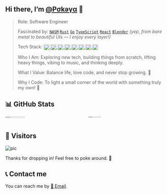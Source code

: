 <!--
### Hi there 👋

**PokeyBoa/PokeyBoa** is a ✨ _special_ ✨ repository because its `README.md` (this file) appears on your GitHub profile.

Here are some ideas to get you started:

- 🔭 I’m currently working on ...
- 🌱 I’m currently learning ...
- 👯 I’m looking to collaborate on ...
- 🤔 I’m looking for help with ...
- 💬 Ask me about ...
- 📫 How to reach me: ...
- 😄 Pronouns: ...
- ⚡ Fun fact: ...
-->

## Hi there, I’m [@Ρσkəγα](https://github.com/pokeyaro) 👋

> Role: Software Engineer
>
> Fascinated by: [`NASM`](https://www.nasm.us/) [`Rust`](https://www.rust-lang.org/) [`Go`](https://go.dev/) [`TypeScript`](https://www.typescriptlang.org/) [`React`](https://react.dev/) [`Blender`](https://www.blender.org/) 
> *(yep, from bare metal to beautiful UIs — I enjoy every layer!)*
>
> Tech Stack: 
> <a href="https://www.linux.org/">
>   <img align="center" width="18" height="18" alt="tux" src="https://www.kernel.org/theme/images/logos/favicon.png" />
> </a>
> <a href="https://www.python.org/">
>   <img align="center" width="18" height="18" alt="pythonista" src="https://www.python.org/static/apple-touch-icon-144x144-precomposed.png" /> 
> </a>
> <a href="https://www.postgresql.org">
>   <img align="center" width="18" height="18" alt="pgsql" src="https://www.postgresql.org/favicon.ico" /> 
> </a>
> <a href="https://www.docker.com/">
>   <img align="center" width="18" height="18" alt="docker" src="https://www.docker.com/wp-content/uploads/2023/04/cropped-Docker-favicon-192x192.png" /> 
> </a>
> <a href="https://kubernetes.io/">
>   <img align="center" width="18" height="18" alt="k8s" src="https://kubernetes.io/icons/favicon-32.png" /> 
> </a>
> <a href="https://about.gitlab.com/">
>   <img align="center" width="18" height="18" alt="git" src="https://about.gitlab.com/nuxt-images/ico/favicon.ico" />
> </a>
> <a href="https://vuejs.org/">
>   <img align="center" width="18" height="18" alt="vue" src="https://vuejs.org/logo.svg" />
> </a>
> <a href="https://tailwindcss.com/">
>   <img align="center" width="18" height="18" alt="tailwind" src="https://tailwindcss.com/favicons/favicon-16x16.png" />
> </a>
>
> Who I Am: Exploring new tech, building things from scratch, lifting heavy things, vibing to music, and thinking deeply.
> 
> What I Value: Balance life, love code, and never stop growing. 🌱
>
> Why I Code: To light a small corner of the world with something truly my own! 💖

## 📊 GitHub Stats

<div style="display: flex; gap: 20px;">
  <a href="https://github.com/anuraghazra/github-readme-stats/" style="flex: 1;">
    <img style="width: 50%; height: auto; margin-right: 200px;" src="https://github-readme-stats.vercel.app/api?username=pokeyaro&bg_color=30,e96443,904e95&title_color=fff&text_color=fff" />
  </a>
  <a href="https://github.com/anuraghazra/github-readme-stats/" style="flex: 1;">
    <img style="width: 40%; height: auto;" src="https://github-readme-stats.vercel.app/api/top-langs/?username=pokeyaro&layout=compact" />
  </a>
</div>

## 👀 Visitors

![pic](http://profile-counter.glitch.me/pokeyaro/count.svg)

Thanks for dropping in! Feel free to poke around. 🧸


## 📞 Contact me

You can reach me by <a href="mailto:pokeya.mystic@gmail.com">📧 Email</a>.
